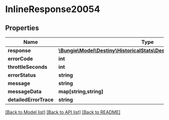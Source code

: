 # InlineResponse20054

## Properties
Name | Type | Description | Notes
------------ | ------------- | ------------- | -------------
**response** | [**\Bungie\Model\Destiny\HistoricalStats\DestinyAggregateActivityResults**](DestinyAggregateActivityResults.md) |  | [optional] 
**errorCode** | **int** |  | [optional] 
**throttleSeconds** | **int** |  | [optional] 
**errorStatus** | **string** |  | [optional] 
**message** | **string** |  | [optional] 
**messageData** | **map[string,string]** |  | [optional] 
**detailedErrorTrace** | **string** |  | [optional] 

[[Back to Model list]](../README.md#documentation-for-models) [[Back to API list]](../README.md#documentation-for-api-endpoints) [[Back to README]](../README.md)


